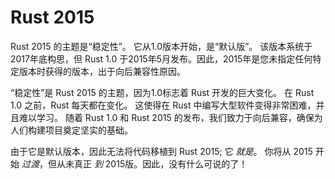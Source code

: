 # Rust 2015

Rust 2015 的主题是“稳定性”。 它从1.0版本开始，是“默认版”。 
该版本系统于2017年底构思，但 Rust 1.0 于2015年5月发布。因此，2015年是您未指定任何特定版本时获得的版本，出于向后兼容性原因。

“稳定性”是 Rust 2015 的主题，因为1.0标志着 Rust 开发的巨大变化。 在 Rust 1.0 之前，Rust 每天都在变化。 这使得在 Rust 中编写大型软件变得非常困难，并且难以学习。 
随着 Rust 1.0 和 Rust 2015 的发布，我们致力于向后兼容，确保为人们构建项目奠定坚实的基础。

由于它是默认版本，因此无法将代码移植到 Rust 2015; 它 *就是*。 你将从 2015 开始 *过渡*，但从未真正 *到* 2015版。因此，没有什么可说的了！

